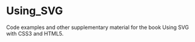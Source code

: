 # Using_SVG
Code examples and other supplementary material for the book Using SVG with CSS3 and HTML5.
